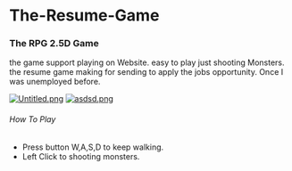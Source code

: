 # The-Resume-Game
### The RPG 2.5D Game
the game support playing on Website. easy to play just shooting Monsters.
the resume game making for sending to apply the jobs opportunity.
Once I was unemployed before.

[![Untitled.png](https://i.postimg.cc/SsPZYRK2/Untitled.png)](https://postimg.cc/jwz6GsPt)
[![asdsd.png](https://i.postimg.cc/Hkx1McY3/asdsd.png)](https://postimg.cc/CzW2TKff)

###### How To Play
- Press button W,A,S,D to keep walking.
- Left Click to shooting monsters.

